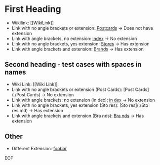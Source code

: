 # First Heading

- Wikilink: [[WikiLink]]
- Link with no angle brackets or extension: [Postcards](./Postcards) -> Does not have extension
- Link with angle brackets, no extension: [index](<./index>) -> No extension
- Link with no angle brackets, yes extension: [Stores](./Stores.md) -> Has extension
- Link with angle brackets and extension: [Brands](<./Brands.md>) -> Has extension

## Second heading - test cases with spaces in names

- Wiki Link: [[Wiki Link]]
- Link with no angle brackets or extension (Post Cards): [Post Cards](./Post Cards) -> No extension
- Link with angle brackets, no extension (in dex): [in dex](<./in dex>) -> No extension
- Link with no angle brackets, yes extension (Sto res): [Sto res](./Sto res.md) -> Has extension
- Link with angle brackets and extension (Bra nds): [Bra nds](<./Bra nds.md>) -> Has extension

## Other

- Different Extension: [foobar](<./foobar.xyz>)

EOF
